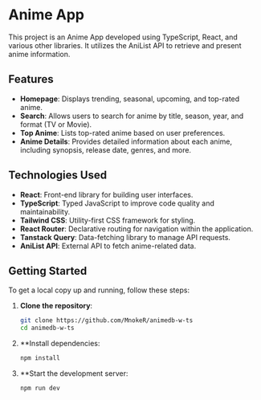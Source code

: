 # Anime App

This project is an Anime App developed using TypeScript, React, and various other libraries. It utilizes the AniList API to retrieve and present anime information.

## Features

- **Homepage**: Displays trending, seasonal, upcoming, and top-rated anime.
- **Search**: Allows users to search for anime by title, season, year, and format (TV or Movie).
- **Top Anime**: Lists top-rated anime based on user preferences.
- **Anime Details**: Provides detailed information about each anime, including synopsis, release date, genres, and more.

## Technologies Used

- **React**: Front-end library for building user interfaces.
- **TypeScript**: Typed JavaScript to improve code quality and maintainability.
- **Tailwind CSS**: Utility-first CSS framework for styling.
- **React Router**: Declarative routing for navigation within the application.
- **Tanstack Query**: Data-fetching library to manage API requests.
- **AniList API**: External API to fetch anime-related data.

## Getting Started

To get a local copy up and running, follow these steps:

1. **Clone the repository**:

   ```bash
   git clone https://github.com/MnokeR/animedb-w-ts
   cd animedb-w-ts

   ```

2. \*\*Install dependencies:

   ```bash
   npm install

   ```

3. \*\*Start the development server:

   ```bash
   npm run dev
   ```
